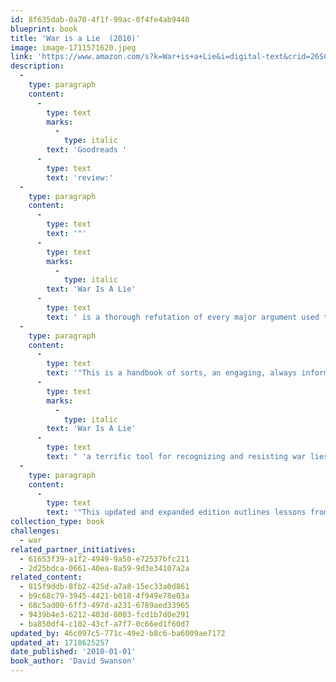 ```yaml
---
id: 8f635dab-0a70-4f1f-99ac-0f4fe4ab9440
blueprint: book
title: 'War is a Lie  (2010)'
image: image-1711571620.jpeg
link: 'https://www.amazon.com/s?k=War+is+a+Lie&i=digital-text&crid=26SCI2VRS53Z3&sprefix=war+is+a+lie%2Cdigital-text%2C115&ref=nb_sb_noss_2'
description:
  -
    type: paragraph
    content:
      -
        type: text
        marks:
          -
            type: italic
        text: 'Goodreads '
      -
        type: text
        text: 'review:'
  -
    type: paragraph
    content:
      -
        type: text
        text: '"'
      -
        type: text
        marks:
          -
            type: italic
        text: 'War Is A Lie'
      -
        type: text
        text: ' is a thorough refutation of every major argument used to justify wars, drawing on evidence from numerous past wars, with a focus on those that have been most widely defended as just and good. '
  -
    type: paragraph
    content:
      -
        type: text
        text: '"This is a handbook of sorts, an engaging, always informative manual that can be used to debunk future lies before the wars they''re deployed to justify have any chance to begin. Veteran antiwar activist Daniel Ellsberg calls '
      -
        type: text
        marks:
          -
            type: italic
        text: 'War Is A Lie'
      -
        type: text
        text: " 'a terrific tool for recognizing and resisting war lies before it's too late.'\_"
  -
    type: paragraph
    content:
      -
        type: text
        text: '"This updated and expanded edition outlines lessons from America''s most recent wars, what can be done to end warmaking, and an epilogue that analyzes new trends in war lying and in resistance to it. No one to whom you give this book can claim they haven''t been warned!"'
collection_type: book
challenges:
  - war
related_partner_initiatives:
  - 61653f39-a1f2-4949-9a50-e72537bfc211
  - 2d25bdca-0661-40ea-8a59-9d3e34107a2a
related_content:
  - 815f9ddb-8fb2-425d-a7a8-15ec33a0d861
  - b9c68c79-3945-4421-b018-4f949e78e03a
  - 68c5ad00-6ff3-497d-a231-6789aed33965
  - 9439b4e3-6212-403d-8003-fcd1b7d0e291
  - ba850df4-c102-43cf-a7f7-0c66ed1f60d7
updated_by: 46c097c5-771c-49e2-b8c6-ba6009ae7172
updated_at: 1718625257
date_published: '2010-01-01'
book_author: 'David Swanson'
---
```

